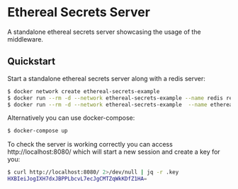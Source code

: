 # Ethereal Secrets Server #

A standalone ethereal secrets server showcasing the usage of the middleware.

## Quickstart ##

Start a standalone ethereal secrets server along with a redis server:

```sh
$ docker network create ethereal-secrets-example
$ docker run --rm -d --network ethereal-secrets-example --name redis redis
$ docker run --rm -d --network ethereal-secrets-example  --name ethereal-secrets-server -p 8080:8080 neoskop/ethereal-secrets-server
```

Alternatively you can use docker-compose:

```sh
$ docker-compose up
```

To check the server is working correctly you can access http://localhost:8080/ which will start a new session and create a key for you:

```sh
$ curl http://localhost:8080/ 2>/dev/null | jq -r .key
HXBIeiJogIXH7dxJBPPLbcvL7ecJgCMTZqWkKDfZ1HA=
```